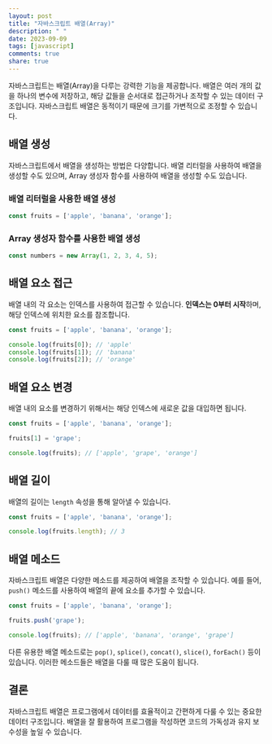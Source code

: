 ```yaml
---
layout: post
title: "자바스크립트 배열(Array)"
description: " "
date: 2023-09-09
tags: [javascript]
comments: true
share: true
---
```


자바스크립트는 배열(Array)을 다루는 강력한 기능을 제공합니다. 배열은 여러 개의 값을 하나의 변수에 저장하고, 해당 값들을 순서대로 접근하거나 조작할 수 있는 데이터 구조입니다. 자바스크립트 배열은 동적이기 때문에 크기를 가변적으로 조정할 수 있습니다.

## 배열 생성

자바스크립트에서 배열을 생성하는 방법은 다양합니다. 배열 리터럴을 사용하여 배열을 생성할 수도 있으며, Array 생성자 함수를 사용하여 배열을 생성할 수도 있습니다.

### 배열 리터럴을 사용한 배열 생성

```javascript
const fruits = ['apple', 'banana', 'orange'];
```

### Array 생성자 함수를 사용한 배열 생성

```javascript
const numbers = new Array(1, 2, 3, 4, 5);
```

## 배열 요소 접근

배열 내의 각 요소는 인덱스를 사용하여 접근할 수 있습니다. **인덱스는 0부터 시작**하며, 해당 인덱스에 위치한 요소를 참조합니다.

```javascript
const fruits = ['apple', 'banana', 'orange'];

console.log(fruits[0]); // 'apple'
console.log(fruits[1]); // 'banana'
console.log(fruits[2]); // 'orange'
```

## 배열 요소 변경

배열 내의 요소를 변경하기 위해서는 해당 인덱스에 새로운 값을 대입하면 됩니다.

```javascript
const fruits = ['apple', 'banana', 'orange'];

fruits[1] = 'grape';

console.log(fruits); // ['apple', 'grape', 'orange']
```

## 배열 길이

배열의 길이는 `length` 속성을 통해 알아낼 수 있습니다.

```javascript
const fruits = ['apple', 'banana', 'orange'];

console.log(fruits.length); // 3
```

## 배열 메소드

자바스크립트 배열은 다양한 메소드를 제공하여 배열을 조작할 수 있습니다. 예를 들어, `push()` 메소드를 사용하여 배열의 끝에 요소를 추가할 수 있습니다.

```javascript
const fruits = ['apple', 'banana', 'orange'];

fruits.push('grape');

console.log(fruits); // ['apple', 'banana', 'orange', 'grape']
```

다른 유용한 배열 메소드로는 `pop()`, `splice()`, `concat()`, `slice()`, `forEach()` 등이 있습니다. 이러한 메소드들은 배열을 다룰 때 많은 도움이 됩니다.

## 결론

자바스크립트 배열은 프로그램에서 데이터를 효율적이고 간편하게 다룰 수 있는 중요한 데이터 구조입니다. 배열을 잘 활용하여 프로그램을 작성하면 코드의 가독성과 유지 보수성을 높일 수 있습니다.